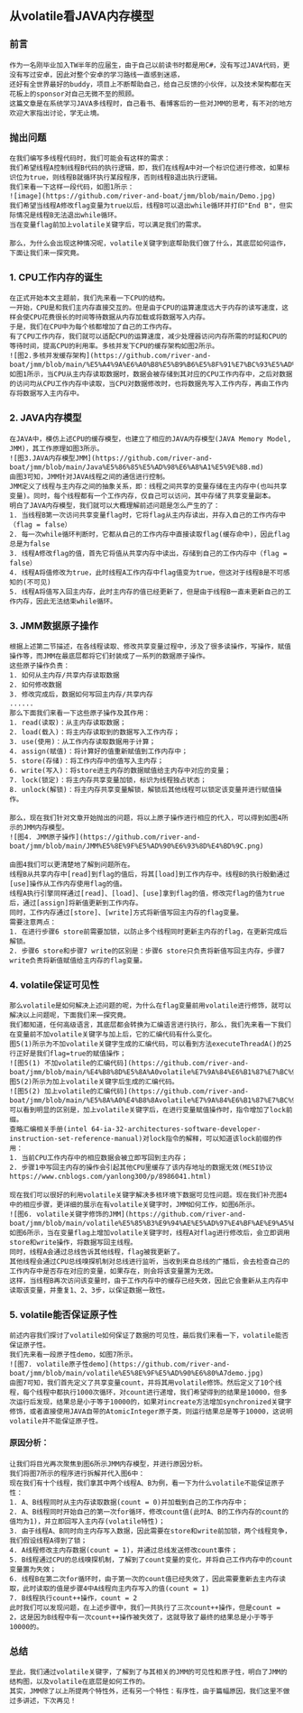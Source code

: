 ## 从volatile看JAVA内存模型
### 前言
    作为一名刚毕业加入TW半年的应届生，由于自己以前读书时都是用C#，没有写过JAVA代码，更没有写过安卓，因此对整个安卓的学习路线一直感到迷惑，
    还好有全世界最好的buddy，项目上不断帮助自己，给自己反馈的小伙伴，以及技术架构都在天花板上的sponsor对自己无微不至的照顾。
    这篇文章是在系统学习JAVA多线程时，自己看书、看博客后的一些对JMM的思考，有不对的地方欢迎大家指出讨论，学无止境。

### 抛出问题
    在我们编写多线程代码时，我们可能会有这样的需求：
    我们希望线程A控制线程B代码的执行逻辑，即，我们在线程A中对一个标识位进行修改，如果标识位为true，则线程B就循环执行某段程序，否则线程B退出执行逻辑。
    我们来看一下这样一段代码，如图1所示：
    ![image](https://github.com/river-and-boat/jmm/blob/main/Demo.jpg)
    我们希望当线程A修改flag变量为true以后，线程B可以退出while循环并打印"End B"，但实际情况是线程B无法退出while循环。
    当在变量flag前加上volatile关键字后，可以满足我们的需求。

    那么，为什么会出现这种情况呢，volatile关键字到底帮助我们做了什么，其底层如何运作，下面让我们来一探究竟。

### 1. CPU工作内存的诞生
    在正式开始本文主题前，我们先来看一下CPU的结构。
    一开始，CPU是和我们主内存直接交互的。但是由于CPU的运算速度远大于内存的读写速度，这样会使CPU花费很长的时间等待数据从内存加载或将数据写入内存。
    于是，我们在CPU中为每个核都增加了自己的工作内存。
    有了CPU工作内存，我们就可以适配CPU的运算速度，减少处理器访问内存所需的时延和CPU的等待时间，提高CPU的利用率。多核并发下CPU的缓存架构如图2所示。
    ![图2.多核并发缓存架构](https://github.com/river-and-boat/jmm/blob/main/%E5%A4%9A%E6%A0%B8%E5%B9%B6%E5%8F%91%E7%BC%93%E5%AD%98%E6%9E%B6%E6%9E%84.png)
    如图1所示，当CPU从主内存读取数据时，数据会被存储到其对应的CPU工作内存中，之后对数据的访问均从CPU工作内存中读取，当CPU对数据修改时，也将数据先写入工作内存，再由工作内存将数据写入主内存中。

### 2. JAVA内存模型
    在JAVA中，模仿上述CPU的缓存模型，也建立了相应的JAVA内存模型(JAVA Memory Model, JMM)，其工作原理如图3所示。
    ![图3.JAVA内存模型JMM](https://github.com/river-and-boat/jmm/blob/main/Java%E5%86%85%E5%AD%98%E6%A8%A1%E5%9E%8B.md)
    由图3可知，JMM针对JAVA线程之间的通信进行控制。
    JMM定义了线程与主内存之间的抽象关系，即：线程之间共享的变量存储在主内存中(也叫共享变量)。同时，每个线程都有一个工作内存，仅自己可以访问，其中存储了共享变量副本。
    明白了JAVA内存模型，我们就可以大概理解前述问题是怎么产生的了：
    1. 当线程B第一次访问共享变量flag时，它将flag从主内存读出，并存入自己的工作内存中（flag = false）
    2. 每一次while循环判断时，它都从自己的工作内存中直接读取flag(缓存命中)，因此flag总是为false
    3. 线程A修改flag的值，首先它将值从共享内存中读出，存储到自己的工作内存中（flag = false）
    4. 线程A将值修改为true，此时线程A工作内存中flag值变为true，但这对于线程B是不可感知的(不可见)
    5. 线程A将值写入回主内存，此时主内存的值已经更新了，但是由于线程B一直未更新自己的工作内存，因此无法结束while循环。

### 3. JMM数据原子操作
    根据上述第二节描述，在各线程读取、修改共享变量过程中，涉及了很多读操作，写操作，赋值操作等，而JMM在最底层都将它们封装成了一系列的数据原子操作。
    这些原子操作负责：
    1. 如何从主内存/共享内存读取数据
    2. 如何修改数据
    3. 修改完成后，数据如何写回主内存/共享内存
    ......
    那么下面我们来看一下这些原子操作及其作用：
    1. read(读取)：从主内存读取数据；
    2. load(载入)：将主内存读取到的数据写入工作内存；
    3. use(使用)：从工作内存读取数据用于计算；
    4. assign(赋值)：将计算好的值重新赋值到工作内存中；
    5. store(存储)：将工作内存中的值写入主内存；
    6. write(写入)：将store进主内存的数据赋值给主内存中对应的变量；
    7. lock(锁定)：将主内存共享变量加锁，标识为线程独占状态；
    8. unlock(解锁)：将主内存共享变量解锁，解锁后其他线程可以锁定该变量并进行赋值操作。

    那么，现在我们针对文章开始抛出的问题，将以上原子操作进行相应的代入，可以得到如图4所示的JMM内存模型。
    ![图4. JMM原子操作](https://github.com/river-and-boat/jmm/blob/main/JMM%E5%8E%9F%E5%AD%90%E6%93%8D%E4%BD%9C.png)

    由图4我们可以更清楚地了解到问题所在。
    线程B从共享内存中[read]到flag的值后，将其[load]到工作内存中。线程B的执行殷勤通过[use]操作从工作内存使用flag的值。
    线程A执行引擎同样通过[read]、[load]、[use]拿到flag的值，修改完flag的值为true后，通过[assign]将新值更新到工作内存。
    同时，工作内存通过[store]、[write]方式将新值写回主内存的flag变量。
    需要注意两点：
    1. 在进行步骤6 store前需要加锁，以防止多个线程同时更新主内存的flag，在更新完成后解锁。
    2. 步骤6 store和步骤7 write的区别是：步骤6 store只负责将新值写回主内存，步骤7 write负责将新值赋值给主内存的flag变量。

### 4. volatile保证可见性
    那么volatile是如何解决上述问题的呢，为什么在flag变量前用volatile进行修饰，就可以解决以上问题呢，下面我们来一探究竟。
    我们都知道，任何高级语言，其底层都会转换为汇编语言进行执行，那么，我们先来看一下我们在变量前不加volatile关键字与加上后，它的汇编代码有什么变化。
    图5(1)所示为不加volatile关键字生成的汇编代码，可以看到方法executeThreadA()的25行正好是我们flag=true的赋值操作；
    ![图5(1) 不加volatile的汇编代码](https://github.com/river-and-boat/jmm/blob/main/%E4%B8%8D%E5%8A%A0volatile%E7%9A%84%E6%B1%87%E7%BC%96%E4%BB%A3%E7%A0%81.png)
    图5(2)所示为加上volatile关键字后生成的汇编代码。
    ![图5(2) 加上volatile的汇编代码](https://github.com/river-and-boat/jmm/blob/main/%E5%8A%A0%E4%B8%8Avolatile%E7%9A%84%E6%B1%87%E7%BC%96%E4%BB%A3%E7%A0%81.png)
    可以看到明显的区别是，加上volatile关键字后，在进行变量赋值操作时，指令增加了lock前缀。
    查略汇编相关手册(intel 64-ia-32-architectures-software-developer-instruction-set-reference-manual)对lock指令的解释，可以知道该lock前缀的作用：
    1. 当前CPU工作内存中的相应数据会被立即写回到主内存；
    2. 步骤1中写回主内存的操作会引起其他CPU里缓存了该内存地址的数据无效(MESI协议 https://www.cnblogs.com/yanlong300/p/8986041.html)

    现在我们可以很好的利用volatile关键字解决多核环境下数据可见性问题。现在我们补充图4中的相应步骤，更详细的展示在有volatile关键字时，JMM如何工作，如图6所示。
    ![图6. volatile关键字修饰的JMM](https://github.com/river-and-boat/jmm/blob/main/volatile%E5%85%B3%E9%94%AE%E5%AD%97%E4%BF%AE%E9%A5%B0%E7%9A%84JMM.png)
    如图6所示，当在变量flag上增加volatile关键字时，线程A对flag进行修改后，会立即调用store和write操作，将数据写回主线程。
    同时，线程A会通过总线告诉其他线程，flag被我更新了。
    其他线程会通过CPU总线嗅探机制对总线进行监听，当收到来自总线的广播后，会去检查自己的工作内存中是否存在对应的变量，如果存在，则会将该变量置为无效。
    这样，当线程B再次访问该变量时，由于工作内存中的缓存已经失效，因此它会重新从主内存中读取该变量，并重复1、2、3步，以保证数据一致性。

### 5. volatile能否保证原子性
    前述内容我们探讨了volatile如何保证了数据的可见性，最后我们来看一下，volatile能否保证原子性。
    我们先来看一段原子性demo，如图7所示。
    ![图7. volatile原子性demo](https://github.com/river-and-boat/jmm/blob/main/volatile%E5%8E%9F%E5%AD%90%E6%80%A7demo.jpg)
    由图7可知，我们首先定义了共享变量count，并将其用volatile修饰。然后定义了10个线程，每个线程中都执行1000次循环，对count进行递增，我们希望得到的结果是10000，但多次运行后发现，结果总是小于等于10000的，如果对increate方法增加synchronized关键字修饰，或者直接使用JAVA自带的AtomicInteger原子类，则运行结果总是等于10000，这说明volatile并不能保证原子性。

#### 原因分析：
    让我们将目光再次聚焦到图6所示JMM内存模型，并进行原因分析。
    我们将图7所示的程序进行拆解并代入图6中：
    现在我们有十个线程，我们拿其中两个线程A、B为例，看一下为什么volatile不能保证原子性：
    1. A、B线程同时从主内存读取数据(count = 0)并加载到自己的工作内存中；
    2. A、B线程同时开始自己的第一次for循环，修改count值(此时A、B的工作内存的count的值均为1)，并立即回写入主内存(volatile特性)；
    3. 由于线程A、B同时向主内存写入数据，因此需要在store和write前加锁，两个线程竞争，我们假设线程A得到了锁；
    4. A线程修改主内存数据(count = 1)，并通过总线发送修改count事件；
    5. B线程通过CPU的总线嗅探机制，了解到了count变量的变化，并将自己工作内存中的count变量置为失效；
    6. 线程B在第二次for循环时，由于第一次的count值已经失效了，因此需要重新去主内存读取，此时读取的值是步骤4中A线程向主内存写入的值(count = 1)
    7. B线程执行count++操作，count = 2
    此时我们可以发现问题，在上述步骤中，我们一共执行了三次count++操作，但是count = 2，这是因为B线程中有一次count++操作被失效了，这就导致了最终的结果总是小于等于10000的。

### 总结
    至此，我们通过volatile关键字，了解到了与其相关的JMM的可见性和原子性，明白了JMM的结构图，以及volatile在底层是如何工作的。
    其实，JMM除了以上所提两个特性外，还有另一个特性：有序性，由于篇幅原因，我们这里不做过多讲述，下次再见！



    
